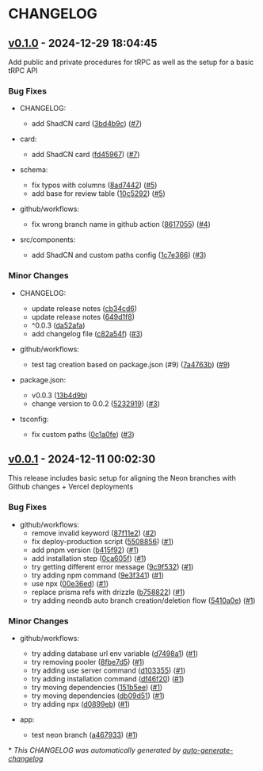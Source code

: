 # CHANGELOG

## [v0.1.0](https://github.com/hliutongco/stagedoor/releases/tag/v0.1.0) - 2024-12-29 18:04:45

Add public and private procedures for tRPC as well as the setup for a basic tRPC API

### Bug Fixes

- CHANGELOG:
  - add ShadCN card ([3bd4b9c](https://github.com/hliutongco/stagedoor/commit/3bd4b9c64c6db9f14ff53a0a9489d1280e64420f)) ([#7](https://github.com/hliutongco/stagedoor/pull/7))

- card:
  - add ShadCN card ([fd45967](https://github.com/hliutongco/stagedoor/commit/fd459678666d12ef9dfbaa10fbb029d376918f5a)) ([#7](https://github.com/hliutongco/stagedoor/pull/7))

- schema:
  - fix typos with columns ([8ad7442](https://github.com/hliutongco/stagedoor/commit/8ad7442b80292df3f6844898195d32e6e99e391f)) ([#5](https://github.com/hliutongco/stagedoor/pull/5))
  - add base for review table ([10c5292](https://github.com/hliutongco/stagedoor/commit/10c5292f19f9ddfbbfc6571020cfd89155d8e859)) ([#5](https://github.com/hliutongco/stagedoor/pull/5))

- github/workflows:
  - fix wrong branch name in github action ([8617055](https://github.com/hliutongco/stagedoor/commit/861705514560b4110cc3d930dd9e96e882742c5d)) ([#4](https://github.com/hliutongco/stagedoor/pull/4))

- src/components:
  - add ShadCN and custom paths config ([1c7e366](https://github.com/hliutongco/stagedoor/commit/1c7e366dea0aa48449662cff6061ebeb5b3e057a)) ([#3](https://github.com/hliutongco/stagedoor/pull/3))

### Minor Changes

- CHANGELOG:
  - update release notes ([cb34cd6](https://github.com/hliutongco/stagedoor/commit/cb34cd60e24cc9212b399ba9b24365581cf3de46))
  - update release notes ([649d1f8](https://github.com/hliutongco/stagedoor/commit/649d1f8a54ff63095c67302a8e3a2dd1f42d54ff))
  - ^0.0.3 ([da52afa](https://github.com/hliutongco/stagedoor/commit/da52afa1e70a3cb08a3f543c669abe18fc5b1c94))
  - add changelog file ([c82a54f](https://github.com/hliutongco/stagedoor/commit/c82a54f110504ace0ce7188316f019a26506656c)) ([#3](https://github.com/hliutongco/stagedoor/pull/3))

- github/workflows:
  - test tag creation based on package.json (#9) ([7a4763b](https://github.com/hliutongco/stagedoor/commit/7a4763b0c1d96028bf69291e35b9b73564efc572)) ([#9](https://github.com/hliutongco/stagedoor/pull/9))

- package.json:
  - v0.0.3 ([13b4d9b](https://github.com/hliutongco/stagedoor/commit/13b4d9bf8fb17c8c929761a8ad0f4317b75feb37))
  - change version to 0.0.2 ([5232919](https://github.com/hliutongco/stagedoor/commit/5232919d4ac90bdeba3a1fc15f7ded28e0ef970d)) ([#3](https://github.com/hliutongco/stagedoor/pull/3))

- tsconfig:
  - fix custom paths ([0c1a0fe](https://github.com/hliutongco/stagedoor/commit/0c1a0fefe6683730351543f61cee85901203a804)) ([#3](https://github.com/hliutongco/stagedoor/pull/3))

## [v0.0.1](https://github.com/hliutongco/stagedoor/releases/tag/v0.0.1) - 2024-12-11 00:02:30

This release includes basic setup for aligning the Neon branches with Github changes + Vercel deployments

### Bug Fixes

- github/workflows:
  - remove invalid keyword ([87f11e2](https://github.com/hliutongco/stagedoor/commit/87f11e20492f3464ff0036b0120563e0c21bc96f)) ([#2](https://github.com/hliutongco/stagedoor/pull/2))
  - fix deploy-production script ([5508856](https://github.com/hliutongco/stagedoor/commit/55088563178197009d99401ec17457919c571ddf)) ([#1](https://github.com/hliutongco/stagedoor/pull/1))
  - add pnpm version ([b415f92](https://github.com/hliutongco/stagedoor/commit/b415f9217f5a5ad311f6e2219c818787233daf86)) ([#1](https://github.com/hliutongco/stagedoor/pull/1))
  - add installation step ([0ca605f](https://github.com/hliutongco/stagedoor/commit/0ca605f73155d49665b41a73a3f9ab9d15910c97)) ([#1](https://github.com/hliutongco/stagedoor/pull/1))
  - try getting different error message ([9c9f532](https://github.com/hliutongco/stagedoor/commit/9c9f532fb9ecd51a704ab67ee4b57a4c91b1d96f)) ([#1](https://github.com/hliutongco/stagedoor/pull/1))
  - try adding npm command ([9e3f341](https://github.com/hliutongco/stagedoor/commit/9e3f341fc4fc471ea5b72b585df3986f92bac80c)) ([#1](https://github.com/hliutongco/stagedoor/pull/1))
  - use npx ([00e36ed](https://github.com/hliutongco/stagedoor/commit/00e36ed65141f287ca7d5b373915b55c311811aa)) ([#1](https://github.com/hliutongco/stagedoor/pull/1))
  - replace prisma refs with drizzle ([b758822](https://github.com/hliutongco/stagedoor/commit/b758822d65e699b0cecfe95c42d7fa42a7dff353)) ([#1](https://github.com/hliutongco/stagedoor/pull/1))
  - try adding neondb auto branch creation/deletion flow ([5410a0e](https://github.com/hliutongco/stagedoor/commit/5410a0e362f8ada615f9c22cb7d6c3fdc89a73e2)) ([#1](https://github.com/hliutongco/stagedoor/pull/1))

### Minor Changes

- github/workflows:
  - try adding database url env variable ([d7498a1](https://github.com/hliutongco/stagedoor/commit/d7498a1adce4848366dd6f2b80a8b6268c424f8b)) ([#1](https://github.com/hliutongco/stagedoor/pull/1))
  - try removing pooler ([8fbe7d5](https://github.com/hliutongco/stagedoor/commit/8fbe7d5d3208f8215d72c6878756fa9b2b67770d)) ([#1](https://github.com/hliutongco/stagedoor/pull/1))
  - try adding use server command ([d103355](https://github.com/hliutongco/stagedoor/commit/d1033559ae429d609e2e367d7ba83196518ae9b5)) ([#1](https://github.com/hliutongco/stagedoor/pull/1))
  - try adding installation command ([df46f20](https://github.com/hliutongco/stagedoor/commit/df46f209c65f589a369d597d2ff38c149ec79945)) ([#1](https://github.com/hliutongco/stagedoor/pull/1))
  - try moving dependencies ([151b5ee](https://github.com/hliutongco/stagedoor/commit/151b5eeb4068351a6d31d19189be83503d0f3a9d)) ([#1](https://github.com/hliutongco/stagedoor/pull/1))
  - try moving dependencies ([db09d51](https://github.com/hliutongco/stagedoor/commit/db09d514631ae4b9e740030527311421777cb5b7)) ([#1](https://github.com/hliutongco/stagedoor/pull/1))
  - try adding npx ([d0899eb](https://github.com/hliutongco/stagedoor/commit/d0899eb8405467e615be5679bce60bdde31d67c0)) ([#1](https://github.com/hliutongco/stagedoor/pull/1))

- app:
  - test neon branch ([a467933](https://github.com/hliutongco/stagedoor/commit/a467933c4e1cae11bf775558f5ccd48fbe255c8d)) ([#1](https://github.com/hliutongco/stagedoor/pull/1))

\* *This CHANGELOG was automatically generated by [auto-generate-changelog](https://github.com/BobAnkh/auto-generate-changelog)*

